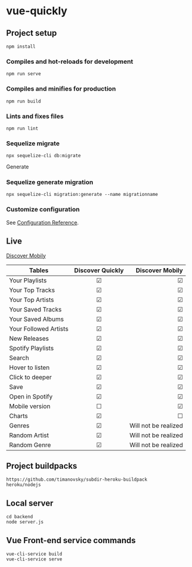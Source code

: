 # vue-quickly

## Project setup
```
npm install
```

### Compiles and hot-reloads for development
```
npm run serve
```

### Compiles and minifies for production
```
npm run build
```

### Lints and fixes files
```
npm run lint
```
### Sequelize migrate
```
npx sequelize-cli db:migrate
```
Generate
### Sequelize generate migration
```
npx sequelize-cli migration:generate --name migrationname
```

### Customize configuration
See [Configuration Reference](https://cli.vuejs.org/config/).

## Live
[Discover Mobily](https://discovermobily.herokuapp.com/)

| Tables        | Discover Quickly | Discover Mobily  |
| ------------- |:-------------:| -----:|
| Your Playlists | &#9745;     | &#9745;|
| Your Top Tracks | &#9745;     | &#9745;|
| Your Top Artists | &#9745;     | &#9745;|
| Your Saved Tracks | &#9745;     | &#9745;|
| Your Saved Albums | &#9745;     | &#9745;|
| Your Followed Artists | &#9745; | &#9745;|
| New Releases | &#9745;     | &#9745;|
| Spotify Playlists | &#9745;   | &#9745;|
| Search          | &#9745;     | &#9745;|
| Hover to listen | &#9745;     | &#9745;|
| Click to deeper |  &#9745;    | &#9745;|
| Save            | &#9745;     | &#9745;|
| Open in Spotify | &#9745;     | &#9745;|
| Mobile version  | &#9744;     | &#9745;|
| Charts          | &#9745;     | &#9744;|
| Genres          | &#9745;     |Will not be realized|
| Random Artist   | &#9745;     | Will not be realized|
| Random Genre   | &#9745;     | Will not be realized|

## Project buildpacks
```
https://github.com/timanovsky/subdir-heroku-buildpack
heroku/nodejs
```

## Local server
```
cd backend
node server.js
```
## Vue Front-end service commands
```
vue-cli-service build
vue-cli-service serve
```
